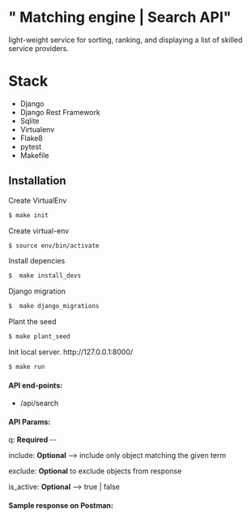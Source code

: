 # " Matching engine | Search API"
light-weight service for sorting, ranking, and displaying a list of skilled service providers. 





# Stack
<ul>

<li>Django</li>
<li>Django Rest Framework </li>
<li>Sqlite </li>
<li>Virtualenv </li>
<li>Flake8</li>
<li>pytest</li>
<li>Makefile</li>

</ul>


 
 
## Installation
<p> Create VirtualEnv</p>

```bash
$ make init
```
 
 
<p>  Create virtual-env</p>

```bash
$ source env/bin/activate
```

<p>  Install depencies</p>

```bash
$  make install_devs
```

<p>  Django migration</p>

```bash
$  make django_migrations
```

<p>Plant the seed</p>

```bash
$ make plant_seed
```

<p>Init local server. http://127.0.0.1:8000/</p>

```bash
$ make run
```

####  API end-points:
<ul>
<li>/api/search</li>
</ul>


####  API Params:
<p>q: <b>Required</b> -- </p>
<p>include: <b>Optional</b> --> include only object matching  the given term </p>
<p>exclude: <b>Optional</b>  to exclude objects from response </p>
<p>is_active: <b>Optional</b> --> true | false</p>

####  Sample response on Postman: